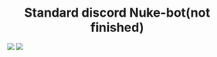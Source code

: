 <h1 align="center"> Standard discord Nuke-bot(not finished) </h1>

<img src="https://img.shields.io/github/downloads/ArMaGeDDoN-SS/Standard-Nuke-bot/total?logo=GitHub&style=for-the-badge" style="max-width: 100%;">
<img src="https://img.shields.io/discord/1055522427272175646?color=15315c&label=Disc0rd&logo=discord&logoColor=fff&style=for-the-badge" style="max-width: 100%;">
